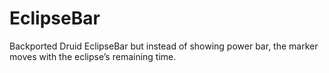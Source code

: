 # EclipseBar

Backported Druid EclipseBar but instead of showing power bar, the marker moves with the eclipse’s remaining time.
